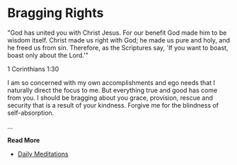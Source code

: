 # Bragging Rights

"God  has united you with Christ Jesus. For our benefit God made him to be  wisdom itself. Christ
made us right with God; he made us pure and holy,  and he freed us from sin.  Therefore, as the
Scriptures say, 'If you want to boast, boast only about the Lord.'"

1 Corinthians 1:30


I am so concerned with my own accomplishments and ego needs that I naturally direct the focus to me.
But everything true and good has come from you.  I should be bragging about you grace, provision,
rescue and security that is a result of your kindness. Forgive me for the blindness of
self-absorption.


...

**Read More**

* [Daily Meditations](https://spiritual-things.org/blog/daily/09-03.md)

